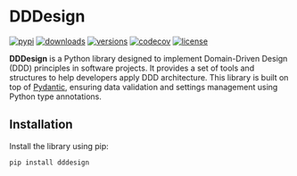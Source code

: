 # DDDesign

[![pypi](https://img.shields.io/pypi/v/dddesign.svg)](https://pypi.python.org/pypi/dddesign)
[![downloads](https://static.pepy.tech/badge/dddesign/month)](https://pepy.tech/project/dddesign)
[![versions](https://img.shields.io/pypi/pyversions/dddesign.svg)](https://github.com/davyddd/dddesign)
[![codecov](https://codecov.io/gh/davyddd/dddesign/branch/main/graph/badge.svg)](https://app.codecov.io/github/davyddd/dddesign)
[![license](https://img.shields.io/github/license/davyddd/dddesign.svg)](https://github.com/davyddd/dddesign/blob/main/LICENSE)

**DDDesign** is a Python library designed to implement Domain-Driven Design (DDD) principles in software projects. 
It provides a set of tools and structures to help developers apply DDD architecture. 
This library is built on top of [Pydantic](https://docs.pydantic.dev/latest/), 
ensuring data validation and settings management using Python type annotations.

## Installation

Install the library using pip:
```bash
pip install dddesign
```

